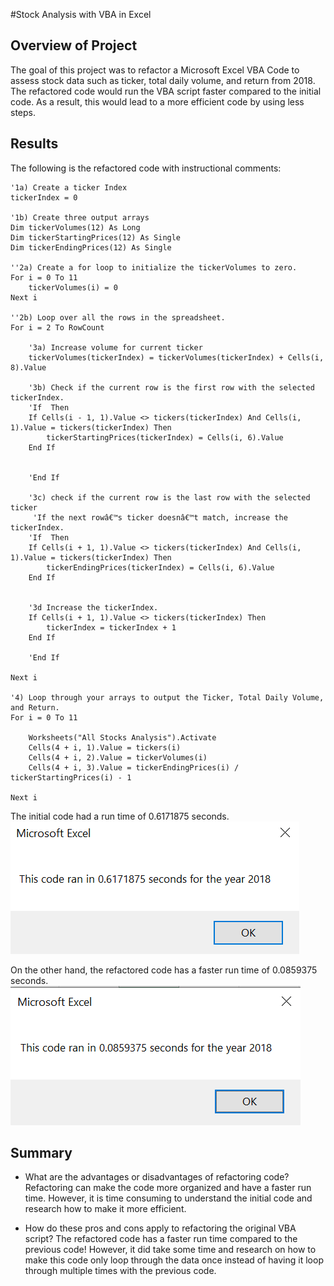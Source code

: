 #Stock Analysis with VBA in Excel
## Overview of Project
The goal of this project was to refactor a Microsoft Excel VBA Code to assess stock data such as ticker, total daily volume, and return from 2018.  The refactored code would run the VBA script faster compared to the initial code.  As a result, this would lead to a more efficient code by using less steps.

## Results
The following is the refactored code with instructional comments:

    '1a) Create a ticker Index
    tickerIndex = 0

    '1b) Create three output arrays
    Dim tickerVolumes(12) As Long
    Dim tickerStartingPrices(12) As Single
    Dim tickerEndingPrices(12) As Single
    
    ''2a) Create a for loop to initialize the tickerVolumes to zero.
    For i = 0 To 11
        tickerVolumes(i) = 0
    Next i
    
    ''2b) Loop over all the rows in the spreadsheet.
    For i = 2 To RowCount
    
        '3a) Increase volume for current ticker
        tickerVolumes(tickerIndex) = tickerVolumes(tickerIndex) + Cells(i, 8).Value
        
        '3b) Check if the current row is the first row with the selected tickerIndex.
        'If  Then
        If Cells(i - 1, 1).Value <> tickers(tickerIndex) And Cells(i, 1).Value = tickers(tickerIndex) Then
            tickerStartingPrices(tickerIndex) = Cells(i, 6).Value
        End If

            
        'End If
        
        '3c) check if the current row is the last row with the selected ticker
         'If the next rowâ€™s ticker doesnâ€™t match, increase the tickerIndex.
        'If  Then
        If Cells(i + 1, 1).Value <> tickers(tickerIndex) And Cells(i, 1).Value = tickers(tickerIndex) Then
            tickerEndingPrices(tickerIndex) = Cells(i, 6).Value
        End If
            

        '3d Increase the tickerIndex.
        If Cells(i + 1, 1).Value <> tickers(tickerIndex) Then
            tickerIndex = tickerIndex + 1
        End If
            
        'End If
    
    Next i
    
    '4) Loop through your arrays to output the Ticker, Total Daily Volume, and Return.
    For i = 0 To 11
        
        Worksheets("All Stocks Analysis").Activate
        Cells(4 + i, 1).Value = tickers(i)
        Cells(4 + i, 2).Value = tickerVolumes(i)
        Cells(4 + i, 3).Value = tickerEndingPrices(i) / tickerStartingPrices(i) - 1
        
    Next i
  
The initial code had a run time of 0.6171875 seconds. 
![Initial code run time](./Resources/VBA_Challenge_2018_Initial_Code_Run_Time.png)

On the other hand, the refactored code has a faster run time of 0.0859375 seconds.  
![Refactored code run time](./Resources/VBA_Challenge_2018_Refactored_Code_Run_Time.png)


## Summary
- What are the advantages or disadvantages of refactoring code?  Refactoring can make the code more organized and have a faster run time.  However, it is time consuming to understand the initial code and research how to make it more efficient.

- How do these pros and cons apply to refactoring the original VBA script? The refactored code has a faster run time compared to the previous code! However, it did take some time and research on how to make this code only loop through the data once instead of having it loop through multiple times with the previous code.
